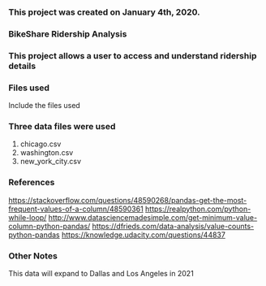 ### This project was created on January 4th, 2020.

### BikeShare Ridership Analysis

### This project allows a user to access and understand ridership details

### Files used
Include the files used

### Three data files were used
1) chicago.csv
2) washington.csv
3) new_york_city.csv


### References
https://stackoverflow.com/questions/48590268/pandas-get-the-most-frequent-values-of-a-column/48590361
https://realpython.com/python-while-loop/
http://www.datasciencemadesimple.com/get-minimum-value-column-python-pandas/
https://dfrieds.com/data-analysis/value-counts-python-pandas
https://knowledge.udacity.com/questions/44837

### Other Notes
This data will expand to Dallas and Los Angeles in 2021

